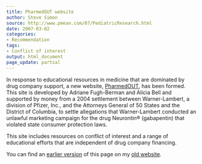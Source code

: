 ```yaml
---
title: PharmedOUT website
author: Steve Simon
source: http://www.pmean.com/07/PediatricResearch.html
date: 2007-03-02
categories:
- Recommendation
tags:
- Conflict of interest
output: html_document
page_update: partial
---
```


In response to educational resources in medicine that are dominated by drug company support, a  new website, [PharmedOUT][pha1], has been formed. This site is developed by Adriane Fugh-Berman and Alicia Bell and supported by money from a 2004 settlement between Warner-Lambert, a division of Pfizer, Inc., and the Attorneys General of 50 States and the District of Columbia, to settle allegations that Warner-Lambert conducted an unlawful marketing campaign for the drug Neurontin® (gabapentin) that violated state consumer protection laws.

This site includes resources on conflict of interest and a range of educational efforts that are independent of drug company financing.

You can find an [earlier version][sim1] of this page on my [old website][sim2].

[sim1]: http://www.pmean.com/07/PharmedOutWebsite.html
[sim2]: http://www.pmean.com

[pha1]: www.pharmedout.org/index.htm
